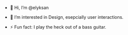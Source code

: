 - 👋 Hi, I’m @elyksan
- 👀 I’m interested in Design, esepcially user interactions.

- ⚡ Fun fact: I play the heck out of a bass guitar.

<!---
elyksan/elyksan is a ✨ special ✨ repository because its `README.md` (this file) appears on your GitHub profile.
You can click the Preview link to take a look at your changes.
--->
